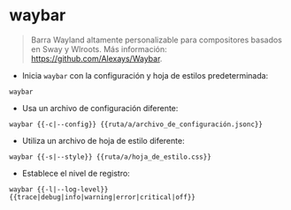# waybar

> Barra Wayland altamente personalizable para compositores basados en Sway y Wlroots.
> Más información: <https://github.com/Alexays/Waybar>.

- Inicia `waybar` con la configuración y hoja de estilos predeterminada:

`waybar`

- Usa un archivo de configuración diferente:

`waybar {{-c|--config}} {{ruta/a/archivo_de_configuración.jsonc}}`

- Utiliza un archivo de hoja de estilo diferente:

`waybar {{-s|--style}} {{ruta/a/hoja_de_estilo.css}}`

- Establece el nivel de registro:

`waybar {{-l|--log-level}} {{trace|debug|info|warning|error|critical|off}}`
